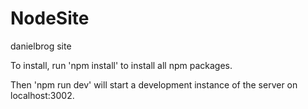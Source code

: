 # NodeSite
danielbrog site


To install, run 'npm install' to install all npm packages.

Then 'npm run dev' will start a development instance of the server on localhost:3002.
